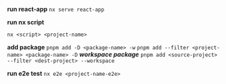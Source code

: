 **run react-app**
`nx serve react-app`

**run nx script**

`nx <script> <project-name>`

**add package**
`pnpm add -D <package-name> -w`
`pnpm add --filter <project-name> <package-name> -D`
**_workspace package_**
`pnpm add <source-project> --filter <dest-project> --workspace`

**run e2e test**
`nx e2e <project-name-e2e>`

